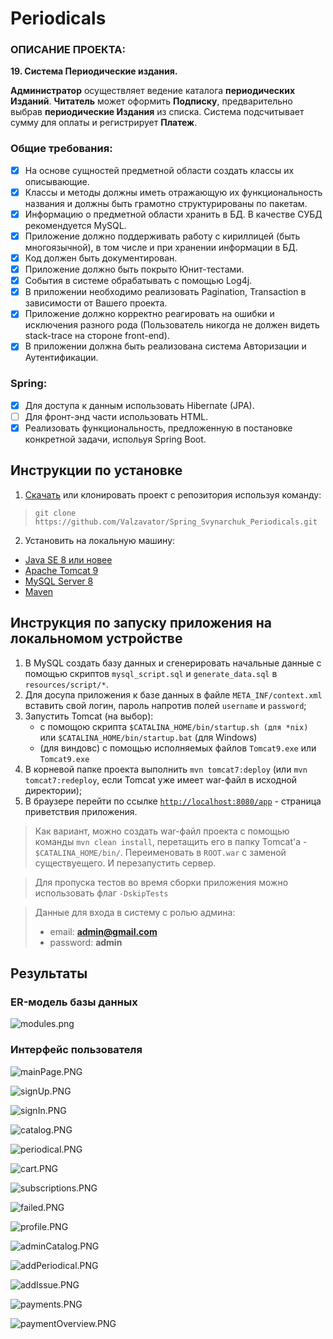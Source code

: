 # Periodicals

### ОПИСАНИЕ ПРОЕКТА:

**19. Система Периодические издания.**

**Администратор** осуществляет ведение каталога **периодических Изданий**.
**Читатель** может оформить **Подписку**, предварительно выбрав **периодические
Издания** из списка. Система подсчитывает сумму для оплаты и регистрирует **Платеж**.

### Общие требования:
- [x] На основе сущностей предметной области создать классы их описывающие.
- [x] Классы и методы должны иметь отражающую их функциональность названия и должны быть грамотно структурированы по пакетам.
- [x] Информацию о предметной области хранить в БД. В качестве СУБД рекомендуется MySQL.
- [x] Приложение должно поддерживать работу с кириллицей (быть многоязычной), в том числе и при хранении информации в БД.
- [x] Код должен быть документирован.
- [x] Приложение должно быть покрыто Юнит-тестами.
- [x] Cобытия в системе обрабатывать с помощью Log4j.
- [x] В приложении необходимо реализовать Pagination, Transaction в зависимости от Вашего проекта.
- [x] Приложение должно корректно реагировать на ошибки и исключения разного рода (Пользователь никогда не должен видеть stack-trace на стороне front-end).
- [x] В приложении должна быть реализована система Авторизации и Аутентификации.

### Spring:
- [x] Для доступа к данным использовать Hibernate (JPA).
- [ ] Для фронт-энд части использовать HTML.
- [x] Реализовать функциональность, предложенную в постановке конкретной задачи, испольуя Spring Boot.

## Инструкции по установке
1. [Скачать](https://github.com/Valzavator/Spring_Svynarchuk_Periodicals/archive/master.zip) или клонировать проект с репозитория используя команду:
> `git clone https://github.com/Valzavator/Spring_Svynarchuk_Periodicals.git`
2. Установить на локальную машину:
- [Java SE 8 или новее](https://www.oracle.com/technetwork/java/javase/downloads/index.html)
- [Apache Tomcat 9](https://tomcat.apache.org/download-90.cgi)
- [MySQL Server 8](https://dev.mysql.com/downloads/installer/)
- [Maven](https://maven.apache.org/download.cgi)

## Инструкция по запуску приложения на локальномом устройстве
1. В MySQL создать базу данных и сгенерировать начальные данные с помощью скриптов `mysql_script.sql` и `generate_data.sql` в `resources/script/*`.
2. Для досупа приложения к базе данных в файле `META_INF/context.xml` вставить свой логин, пароль напротив полей `username` и `password`;
3. Запустить Tomcat (на выбор):
    * с помощою скрипта `$CATALINA_HOME/bin/startup.sh (для *nix)` или `$CATALINA_HOME/bin/startup.bat` (для Windows)
    * (для виндовс) с помощью исполняемых файлов `Tomcat9.exe` или `Tomcat9.exe`
4. В корневой папке проекта выполнить `mvn tomcat7:deploy` (или `mvn tomcat7:redeploy`, если Tomcat уже имеет war-файл в исходной директории);
7. В браузере перейти по ссылке [`http://localhost:8080/app`](http://localhost:8080/app) - страница приветствия приложения.

> Как вариант, можно создать war-файл проекта с помощью команды `mvn clean install`, перетащить его в папку Tomcat'a - `$CATALINA_HOME/bin/`. Переименовать в `ROOT.war` с заменой существуещего. И перезапустить сервер.

> Для пропуска тестов во время сборки приложения можно использовать флаг `-DskipTests`

> Данные для входа в систему с ролью админа: 
> * email: **admin@gmail.com**
> * password: **admin**
## Результаты

### ER-модель базы данных

![modules.png](/docs/images/er-model-color.png)

### Интерфейс пользователя

![mainPage.PNG](/docs/images/mainPage.PNG)

![signUp.PNG](/docs/images/signUp.PNG)

![signIn.PNG](/docs/images/signIn.PNG)

![catalog.PNG](/docs/images/catalog.PNG)

![periodical.PNG](/docs/images/periodical.PNG)

![cart.PNG](/docs/images/cart.PNG)

![subscriptions.PNG](/docs/images/subscriptions.PNG)

![failed.PNG](/docs/images/failed.PNG)

![profile.PNG](/docs/images/profile.PNG)

![adminCatalog.PNG](/docs/images/adminCatalog.PNG)

![addPeriodical.PNG](/docs/images/addPeriodical.PNG)

![addIssue.PNG](/docs/images/addIssue.PNG)

![payments.PNG](/docs/images/payments.PNG)

![paymentOverview.PNG](/docs/images/paymentOverview.PNG)
